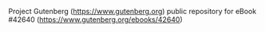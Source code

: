 Project Gutenberg (https://www.gutenberg.org) public repository for eBook #42640 (https://www.gutenberg.org/ebooks/42640)
